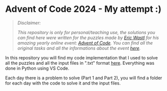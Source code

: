 # Advent of Code 2024 - My attempt :)

>*Disclaimer:*
>
>*This repository is only for personal/teaching use, the solutions you can find here were written for the puzzles made by [Eric Wastl](https://github.com/topaz) for his amazing yearly online event: [Advent of Code](https://adventofcode.com/). You can find all the original tasks and all the informations about the event [here](https://adventofcode.com/2024).*


In this repository you will find my code implementation that I used to solve all the puzzles and all the input files in ".txt" format [here](https://github.com/Nebus01/Advent-of-Code-2024). Everything was done in Python using VS Code.

Each day there is a problem to solve (Part 1 and Part 2), you will find a folder for each day with the code to solve it and the input files.
